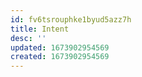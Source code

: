 ```yaml
---
id: fv6tsrouphke1byud5azz7h
title: Intent
desc: ''
updated: 1673902954569
created: 1673902954569
---
```

